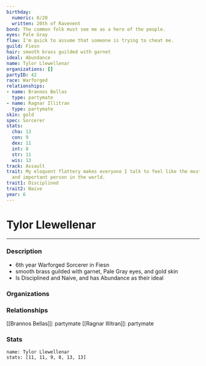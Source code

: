 ```yaml
---
birthday:
  numeric: 8/20
  written: 20th of Ravenent
bond: The common folk must see me as a hero of the people.
eyes: Pale Gray
flaw: I'm quick to assume that someone is trying to cheat me.
guild: Fiesn
hair: smooth brass guilded with garnet
ideal: Abundance
name: Tylor Llewellenar
organizations: []
partyID: 42
race: Warforged
relationships:
- name: Brannos Bellas
  type: partymate
- name: Ragnar Illitran
  type: partymate
skin: gold
spec: Sorcerer
stats:
  cha: 13
  con: 9
  dex: 11
  int: 8
  str: 11
  wis: 13
track: Assault
trait: My eloquent flattery makes everyone I talk to feel like the most wonderful
  and important person in the world.
trait1: Disciplined
trait2: Naive
year: 6
---
```

# Tylor Llewellenar
---
### Description
- 6th year Warforged Sorcerer in Fiesn
- smooth brass guilded with garnet, Pale Gray eyes, and gold skin
- Is Disciplined and Naive, and has Abundance as their ideal

### Organizations
### Relationships
[[Brannos Bellas]]: partymate
[[Ragnar Illitran]]: partymate
### Stats
```statblock
name: Tylor Llewellenar
stats: [11, 11, 9, 8, 13, 13]
```